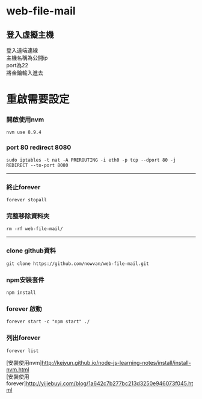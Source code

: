 # web-file-mail
## 登入虛擬主機
登入遠端連線 <br>
主機名稱為公開ip <br>
port為22 <br>
將金鑰輸入進去 <br>

# 重啟需要設定
### 開啟使用nvm
```
nvm use 8.9.4
```
### port 80 redirect 8080
```
sudo iptables -t nat -A PREROUTING -i eth0 -p tcp --dport 80 -j REDIRECT --to-port 8080
```
---------------------------------------
### 終止forever
```
forever stopall
```
### 完整移除資料夾
```
rm -rf web-file-mail/
```
----------------------------------------

### clone github資料
```
git clone https://github.com/nowvan/web-file-mail.git
```
### npm安裝套件
```
npm install
```
### forever 啟動
```
forever start -c "npm start" ./ 
```
### 列出forever
```
forever list
```
[安裝使用nvm]<http://kejyun.github.io/node-js-learning-notes/install/install-nvm.html><br>
[安裝使用forever]<http://yijiebuyi.com/blog/1a642c7b277bc213d3250e946073f045.html>


